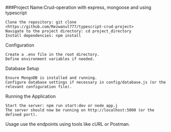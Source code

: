 
###Project Name:Crud-operation with express, mongoose and using typescript

    Clone the repository: git clone <https://github.com/Rezwanul777/typescript-crud-project>
    Navigate to the project directory: cd project_directory
    Install dependencies: npm install

Configuration

    Create a .env file in the root directory.
    Define environment variables if needed.

Database Setup

    Ensure MongoDB is installed and running.
    Configure database settings if necessary in config/database.js (or the relevant configuration file).

Running the Application

    Start the server: npm run start:dev or node app.j
    The server should now be running on http://localhost:5000 (or the defined port).


Usage
 use the endpoints using tools like cURL or Postman.